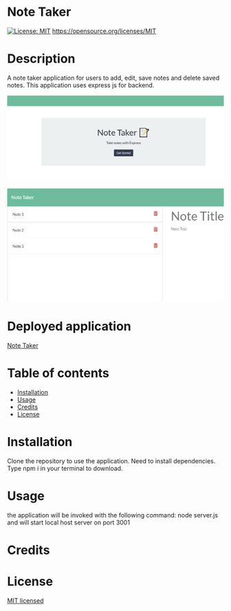 # Note Taker

  [![License: MIT](https://img.shields.io/badge/License-MIT-yellow.svg)](https://opensource.org/licenses/MIT)
  https://opensource.org/licenses/MIT
  # Description
  A note taker application for users to add, edit, save notes and delete saved notes. This application uses express js for backend. 

  ![Alt text](./assets/src/Images/note%201%20(2).png)

  ![Alt text](./assets/src/Images/note%202.png)

  # Deployed application

  [Note Taker](https://infinite-hollows-55167.herokuapp.com/)
  

  Table of contents
  =================

  * [Installation](#installation)
  * [Usage](#usage)
  * [Credits](#credits)
  * [License](#license)

  # Installation
  Clone the repository to use the application. Need to install dependencies. Type npm i in your terminal to download.
 
  
  # Usage
  the application will be invoked with the following command: node server.js and will start local host server on port 3001
  
  # Credits
  
  
  # License
  [MIT licensed](https://opensource.org/licenses/MIT) 
  